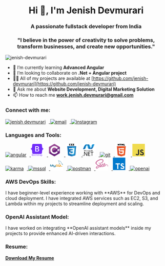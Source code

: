 <h1 align="center">Hi 👋, I'm Jenish Devmurari</h1>
<h3 align="center">A passionate fullstack developer from India</h3>

<h3><p align="center">
  "I believe in the power of creativity to solve problems, transform businesses, and create new opportunities."
  </p></h3>

<p align="left"> <img src="https://komarev.com/ghpvc/?username=jenish-devmurari&label=Profile%20views&color=0e75b6&style=flat" alt="jenish-devmurari" /> </p>

- 🌱 I’m currently learning **Advanced Angular**
- 👯 I’m looking to collaborate on **.Net + Angular project**
- 👨‍💻 All of my projects are available at [https://github.com/jenish-devmurari](https://github.com/jenish-devmurari)
- 💬 Ask me about **Website Development, Digital Marketing Solution**
- 📫 How to reach me **work.jenish.devmurari@gmail.com**



<h3 align="left">Connect with me:</h3>
<p align="left">
  <a href="https://www.linkedin.com/in/jenishdevmurari/" target="blank">
    <img align="center" src="https://raw.githubusercontent.com/rahuldkjain/github-profile-readme-generator/master/src/images/icons/Social/linked-in-alt.svg" alt="jenish devmurari" height="30" width="40" style="margin-right: 10px"/>
  </a>
  <a href="mailto:work.jenish.devmurari@gmail.com" target="blank">
    <img align="center" src="https://upload.wikimedia.org/wikipedia/commons/4/4e/Gmail_Icon.png" alt="email" height="30" width="40" style="margin-right: 10px"/>
  </a>
  <a href="https://www.instagram.com/jenish.devmurari/" target="blank">
    <img align="center" src="https://upload.wikimedia.org/wikipedia/commons/a/a5/Instagram_icon.png" alt="instagram" height="30" width="40" style="margin-right: 10px"/>
  </a>
</p>

<h3 align="left">Languages and Tools:</h3>
<p align="left">
  <a href="https://angular.io" target="_blank" rel="noreferrer"> 
    <img src="https://angular.io/assets/images/logos/angular/angular.svg" alt="angular" width="40" height="40" style="margin-right: 10px"/> 
  </a> 
  <a href="https://getbootstrap.com" target="_blank" rel="noreferrer"> 
    <img src="https://raw.githubusercontent.com/devicons/devicon/master/icons/bootstrap/bootstrap-plain-wordmark.svg" alt="bootstrap" width="40" height="40" style="margin-right: 10px"/> 
  </a> 
  <a href="https://www.w3schools.com/cs/" target="_blank" rel="noreferrer"> 
    <img src="https://raw.githubusercontent.com/devicons/devicon/master/icons/csharp/csharp-original.svg" alt="csharp" width="40" height="40" style="margin-right: 10px"/> 
  </a> 
  <a href="https://www.w3schools.com/css/" target="_blank" rel="noreferrer"> 
    <img src="https://raw.githubusercontent.com/devicons/devicon/master/icons/css3/css3-original-wordmark.svg" alt="css3" width="40" height="40" style="margin-right: 10px"/> 
  </a> 
  <a href="https://dotnet.microsoft.com/" target="_blank" rel="noreferrer"> 
    <img src="https://raw.githubusercontent.com/devicons/devicon/master/icons/dot-net/dot-net-original-wordmark.svg" alt="dotnet" width="40" height="40" style="margin-right: 10px"/> 
  </a> 
  <a href="https://git-scm.com/" target="_blank" rel="noreferrer"> 
    <img src="https://www.vectorlogo.zone/logos/git-scm/git-scm-icon.svg" alt="git" width="40" height="40" style="margin-right: 10px"/> 
  </a> 
  <a href="https://www.w3.org/html/" target="_blank" rel="noreferrer"> 
    <img src="https://raw.githubusercontent.com/devicons/devicon/master/icons/html5/html5-original-wordmark.svg" alt="html5" width="40" height="40" style="margin-right: 10px"/> 
  </a> 
  <a href="https://developer.mozilla.org/en-US/docs/Web/JavaScript" target="_blank" rel="noreferrer"> 
    <img src="https://raw.githubusercontent.com/devicons/devicon/master/icons/javascript/javascript-original.svg" alt="javascript" width="40" height="40" style="margin-right: 10px"/> 
  </a> 
  <a href="https://karma-runner.github.io/latest/index.html" target="_blank" rel="noreferrer"> 
    <img src="https://raw.githubusercontent.com/detain/svg-logos/780f25886640cef088af994181646db2f6b1a3f8/svg/karma.svg" alt="karma" width="40" height="40" style="margin-right: 10px"/> 
  </a> 
  <a href="https://www.microsoft.com/en-us/sql-server" target="_blank" rel="noreferrer"> 
    <img src="https://www.svgrepo.com/show/303229/microsoft-sql-server-logo.svg" alt="mssql" width="40" height="40" style="margin-right: 10px"/> 
  </a> 
  <a href="https://www.mysql.com/" target="_blank" rel="noreferrer"> 
    <img src="https://raw.githubusercontent.com/devicons/devicon/master/icons/mysql/mysql-original-wordmark.svg" alt="mysql" width="40" height="40" style="margin-right: 10px"/> 
  </a> 
  <a href="https://postman.com" target="_blank" rel="noreferrer"> 
    <img src="https://www.vectorlogo.zone/logos/getpostman/getpostman-icon.svg" alt="postman" width="40" height="40" style="margin-right: 10px"/> 
  </a> 
  <a href="https://sass-lang.com" target="_blank" rel="noreferrer"> 
    <img src="https://raw.githubusercontent.com/devicons/devicon/master/icons/sass/sass-original.svg" alt="sass" width="40" height="40" style="margin-right: 10px"/> 
  </a> 
  <a href="https://www.typescriptlang.org/" target="_blank" rel="noreferrer"> 
    <img src="https://raw.githubusercontent.com/devicons/devicon/master/icons/typescript/typescript-original.svg" alt="typescript" width="40" height="40" style="margin-right: 10px"/> 
  </a>
  <a href="https://openai.com" target="_blank" rel="noreferrer">
    <img src="https://upload.wikimedia.org/wikipedia/commons/4/4d/OpenAI_Logo.svg" alt="openai" width="40" height="40" style="margin-right: 10px"/>
  </a>
</p>

<h3 align="left">AWS DevOps Skills:</h3>
<p align="left">
  I have beginner-level experience working with **AWS** for DevOps and cloud deployment. I have integrated AWS services such as EC2, S3, and Lambda within my projects to streamline deployment and scaling.
</p>

<h3 align="left">OpenAI Assistant Model:</h3>
<p align="left">
  I have worked on integrating **OpenAI assistant models** inside my projects to provide enhanced AI-driven interactions.
</p>

<h3 align="left">Resume:</h3>
<p align="left">
  <a href="https://github.com/jenish-devmurari/jenish-devmurari/blob/main/assets/Jenish-Devmurari-Resume.pdf" download>
    <b>Download My Resume</b>
  </a>
</p>
